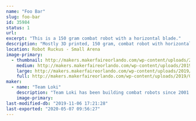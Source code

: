 ```yaml
---
name: "Foo Bar"
slug: foo-bar
id: 35984
status: 1
url: 
excerpt: "This is a 150 gram combat robot with a horizontal blade."
description: "Mostly 3D printed, 150 gram, combat robot with horizontal blade. Controlled by a custom built DSM2 transmitter stuffed into a Futaba Magnum Sport pistol grip radio which has been gutted except for it's potentiometers and replaced by a teensy LC reading the A/D, processing mixing and other special features, and sending the data to a Spektrum LP5DSM transmitter module."
location: Robot Ruckus - Small Arena
image-primary:
  - thumbnail: http://makers.makerfaireorlando.com/wp-content/uploads/2019/08/IMG_5828-150x150.jpg
    medium: http://makers.makerfaireorlando.com/wp-content/uploads/2019/08/IMG_5828-300x225.jpg
    large: http://makers.makerfaireorlando.com/wp-content/uploads/2019/08/IMG_5828-1024x768.jpg
    full: http://makers.makerfaireorlando.com/wp-content/uploads/2019/08/IMG_5828.jpg
maker:
  - name: "Team Loki"
    description: "Team Loki has been building combat robots since 2001."
    image-primary: 
last-modified-db: "2019-11-06 17:21:28"
last-exported: "2020-05-07 09:56:27"
---
```

